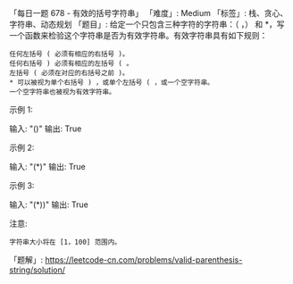 「每日一题 678 - 有效的括号字符串」
「难度」: Medium
「标签」: 栈、贪心、字符串、动态规划
「题目」: 给定一个只包含三种字符的字符串：（ ，） 和 *，写一个函数来检验这个字符串是否为有效字符串。有效字符串具有如下规则：


	任何左括号 ( 必须有相应的右括号 )。
	任何右括号 ) 必须有相应的左括号 ( 。
	左括号 ( 必须在对应的右括号之前 )。
	* 可以被视为单个右括号 ) ，或单个左括号 ( ，或一个空字符串。
	一个空字符串也被视为有效字符串。


示例 1:

输入: "()"
输出: True


示例 2:

输入: "(*)"
输出: True


示例 3:

输入: "(*))"
输出: True


注意:


	字符串大小将在 [1，100] 范围内。



「题解」: https://leetcode-cn.com/problems/valid-parenthesis-string/solution/
